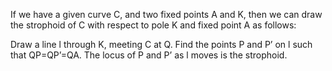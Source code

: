 If we have a given curve C, and two fixed points A and K, then we can
draw the strophoid of C with respect to pole K and fixed point A as
follows:

Draw a line l through K, meeting C at Q. Find the points P and P’ on l
such that QP=QP’=QA. The locus of P and P’ as l moves is the strophoid.
